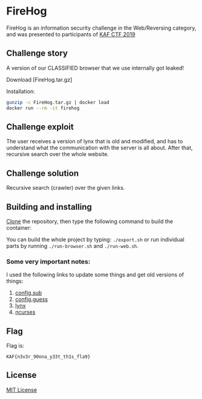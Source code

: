 # FireHog

FireHog is an information security challenge in the Web/Reversing category, and was presented to participants of [KAF CTF 2019](https://ctf.kipodafterfree.com)

## Challenge story

A version of our CLASSIFIED browser that we use internally got leaked!

Download [FireHog.tar.gz]

Installation:
```bash
gunzip -c FireHog.tar.gz | docker load
docker run --rm -it firehog
```

## Challenge exploit

The user receives a version of lynx that is old and modified, and has to understand what the communication with the server is all about.
After that, recursive search over the whole website.

## Challenge solution

Recursive search (crawler) over the given links.

## Building and installing

[Clone](https://github.com/NadavTasher/2019-FireHog/archive/master.zip) the repository, then type the following command to build the container:

You can build the whole project by typing: `./export.sh` or run individual parts by running `./run-browser.sh` and `./run-web.sh`.

### Some very important notes:

I used the following links to update some things and get old versions of things:
1. [config.sub](http://git.savannah.gnu.org/gitweb/?p=config.git;a=blob_plain;f=config.sub;hb=HEAD)
2. [config.guess](http://git.savannah.gnu.org/gitweb/?p=config.git;a=blob_plain;f=config.guess;hb=HEAD)
3. [lynx](ftp://ftp.invisible-island.net/lynx/tarballs/lynx2.8.1rel.2.tar.gz)
4. [ncurses](https://ftp.gnu.org/pub/gnu/ncurses/ncurses-4.2.tar.gz)

## Flag

Flag is:
```flagscript
KAF{n3v3r_90nna_y33t_th1s_fla9}
```

## License
[MIT License](https://choosealicense.com/licenses/mit/)